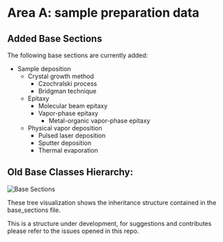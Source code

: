 # Area A: sample preparation data

## Added Base Sections
The following base sections are currently added:
- Sample deposition
    - Crystal growth method
        - Czochralski process
        - Bridgman technique
    - Epitaxy
        - Molecular beam epitaxy
        - Vapor-phase epitaxy
            - Metal-organic vapor-phase epitaxy
    - Physical vapor deposition
        - Pulsed laser deposition
        - Sputter deposition
        - Thermal evaporation
## Old Base Classes Hierarchy:

![Base Sections](https://box.hu-berlin.de/f/b72febaaedb54162b74c/?dl=1)

These tree visualization shows the inheritance structure contained in the base_sections file.

This is a structure under development, for suggestions and contributes please refer to the issues opened in this repo.